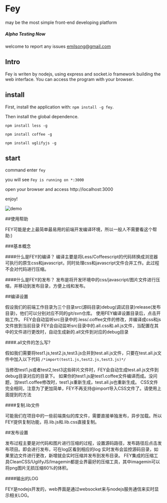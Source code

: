 # Fey

may be the most simple front-end developing platform

##### Alpha Testing Now

welcome to report any issues emilsong@gmail.com


## Intro

Fey is writen by nodejs, using express and socket.io framework building the web interface. You can access the program with your browser.

## install

First, install the application with: `npm install -g fey`.

Then install the global dependence.

`npm install less -g`

`npm install coffee -g`

`npm install uglifyjs -g`

## start

command enter `fey`

you will see `Fey is running on *:3000`

open your browser and access http://localhost:3000

enjoy!


![demo](http://photo.yupoo.com/emilsong/Eg3ugaea/medish.jpg)


##使用帮助

FEY可能是史上最简单最易用的前端开发编译环境，所以一般人不需要看这个帮助:)

###基本概念

####什么是FEY的编译？
编译主要是将Less/Coffeescript的代码转换成浏览器可执行的原生css和javascript，同时处理css和javascript文件合并工作。此过程不会对代码进行压缩。

####什么是FEY的发布？
发布是将开发环境中的css/javascript/图片文件进行压缩，并移动到发布目录，方便上线和发布。

##编译设置

假设我们的前端工作目录为三个目录src(源码目录)debug(调试目录)release(发布目录)，他们可以分别对应不同的git/svn仓库。
使用FEY编译设置目录后，点击开始工作。
FEY会自动监听src目录中的.less/.coffee文件的修改，并编译成css和js文件放到当前目录
FEY会自动监听src目录中的.all.css和.all.js文件，当配置在其中的文件进行更改时，自动生成新的.all文件到对应的debug目录

####.all文件的怎么写?

假如我们需要将test1.js,test2.js,test3.js合并到test.all.js文件，只要在test.all.js文件中加入以下代码
`/*import(test1.js,test2.js,test3.js)*/`

当修改test1.js或者test2,test3这些碎片文件时，FEY会自动生成test.all.js文件到debug目录对应的目录下。
如果你的test1.js是test1.coffee文件编译而成。没问题，当test1.coffee修改时，test1.js重新生成，test.all.js也重新生成。
CSS文件完全相同，注意为了更加简单，FEY不再支持@import导入CSS文件了。请使用上面提到的方法

####复制.lib文件

可能我们在项目中的一些前端类似的库文件，需要直接单独发布，异步加载。所以FEY提供复制功能，将.lib.js和.lib.css直接复制。

##发布设置

发布过程主要是对代码和图片进行压缩的过程，设置源码路径，发布路径后点击发布项目。即会进行发布，可在log区看到相应的log
实时发布会监控源码目录，如果里边文件进行更改，新增就会实时压缩并发布到发布目录。
FEY集成的压缩工具CleanCSS/UglifyJS/Imagemin都是业界最好的压缩工具，其中imagemin可以将png图片无损压缩60%的体积。

####输出的LOG

FEY是nodejs开发的，web界面是通过websocket来与nodejs服务通信来实时显示相关LOG。